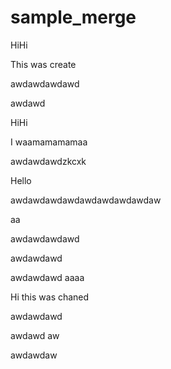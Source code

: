 # sample_merge



HiHi

This was create







awdawdawdawd



awdawd

HiHi


I waamamamamaa



awdawdawdzkcxk


Hello



awdawdawdawdawdawdawdawdaw



aa

awdawdawdawd

awdawdawd


awdawdawd
aaaa


Hi this was chaned


awdawdawd

awdawd
aw



awdawdaw
